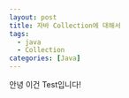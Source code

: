 ```yaml
---
layout: post
title: 자바 Collection에 대해서
tags:
  - java
  - Collection
categories: [Java]
---
```

안녕 이건 Test입니다!
